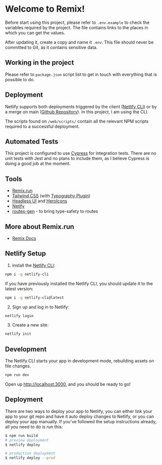 # Welcome to Remix!

Before start using this project, please refer to `.env.example` to check the variables required by the project. The file contains links to the places in which you can get the values.

After updating it, create a copy and name it `.env`. This file should never be committed to Git, as it contains sensitive data.

## Working in the project

Please refer to `package.json` script list to get in touch with everything that is possible to do.

## Deployment

Netlify supports both deployments triggered by the client ([Netlify CLI](https://docs.netlify.com/cli/get-started/)) or by a merge on main ([Github Repository](https://www.netlify.com/blog/2016/09/29/a-step-by-step-guide-deploying-on-netlify/)). In this project, I am using the CLI.

The scripts found on `/web/scripts/` contain all the relevant NPM scripts required to a successful deployment.

## Automated Tests

This project is configured to use [Cypress](https://cypress.io) for integration tests. There are no unit tests with Jest and no plans to include them, as I believe Cypress is doing a good job at the moment.

## Tools

- [Remix.run](https://Remix.run)
- [Tailwind CSS](https://tailwindcss.com) (with [Typography Plugin](https://tailwindcss.com/docs/typography-plugin))
- [Headless UI](https://headlessui.dev/) and [HeroIcons](https://heroicons.com/)
- [Netify](https://netlify.com)
- [routes-gen](https://www.npmjs.com/package/routes-gen) - to bring type-safety to routes

## More about Remix.run

- [Remix Docs](https://remix.run/docs)

## Netlify Setup

1. Install the [Netlify CLI](https://www.netlify.com/products/dev/):

```sh
npm i -g netlify-cli
```

If you have previously installed the Netlify CLI, you should update it to the latest version:

```sh
npm i -g netlify-cli@latest
```

2. Sign up and log in to Netlify:

```sh
netlify login
```

3. Create a new site:

```sh
netlify init
```

## Development

The Netlify CLI starts your app in development mode, rebuilding assets on file changes.

```sh
npm run dev
```

Open up [http://localhost:3000](http://localhost:3000), and you should be ready to go!

## Deployment

There are two ways to deploy your app to Netlify, you can either link your app to your git repo and have it auto deploy changes to Netlify, or you can deploy your app manually. If you've followed the setup instructions already, all you need to do is run this:

```sh
$ npm run build
# preview deployment
$ netlify deploy

# production deployment
$ netlify deploy --prod
```
